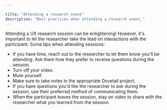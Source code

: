 ```yaml
---

title: "Attending a research event"
description: "Best practices when attending a research event."
---
```











Attending a UX research session can be enlightening! However, it's important to let the researcher take the lead on interactions with the participant. Some tips when attending sessions:
- If you have time, reach out to the researcher to let them know you'll be attending. Ask them how they prefer to receive questions during the session.
- Turn off your video.
- Mute yourself.
- Make sure to take notes in the appropriate Dovetail project.
- If you have questions you'd like the researcher to ask during the session, use their preferred method of communicating them.
- When the participant leaves the session, stay on video to share with the researcher what you learned from the session.
